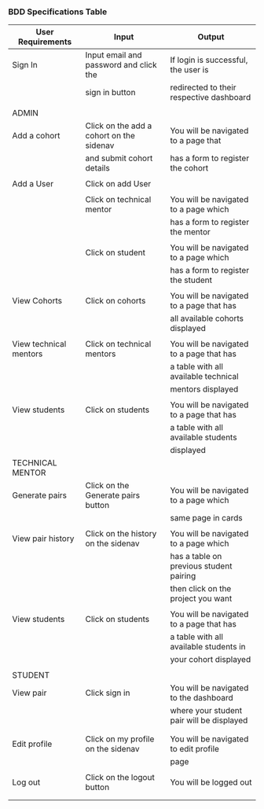 
### BDD Specifications Table
|        User Requirements                 |           Input                           |           Output                         |
|------------------------------------------|-------------------------------------------|------------------------------------------|
| Sign In                                  | Input email and password and click the    | If login is successful, the user is      |
|                                          | sign in button                            | redirected to their respective dashboard |
|                                          |                                           |                                          |
|     ADMIN                                |                                           |                                          |
| Add a cohort                             | Click on the add a cohort on the sidenav  | You will be navigated to a page that     |
|                                          | and submit cohort details                 | has a form to register the cohort        |
|                                          |                                           |                                          |
| Add a User                               | Click on add User                         |                                          |
|                                          |                                           |                                          |
|                                          | Click on technical mentor                 | You will be navigated to a page which    |
|                                          |                                           | has a form to register the mentor        |
|                                          |                                           |                                          |
|                                          | Click on student                          | You will be navigated to a page which    |
|                                          |                                           | has a form to register the student       |
|                                          |                                           |                                          |
| View Cohorts                             |  Click on cohorts                         | You will be navigated to a page that has |
|                                          |                                           | all available cohorts displayed          |
|                                          |                                           |                                          |
| View technical mentors                   |  Click on technical mentors               | You will be navigated to a page that has |
|                                          |                                           | a table with all available technical     |
|                                          |                                           | mentors displayed                        |
|                                          |                                           |                                          |
| View students                            |  Click on students                        | You will be navigated to a page that has |
|                                          |                                           | a table with all available students      |
|                                          |                                           | displayed                                |
|    TECHNICAL MENTOR                      |                                           |                                          |
| Generate pairs                           | Click on the Generate pairs button        | You will be navigated to a page which    |
|                                          |                                           | same page in cards                       |
|                                          |                                           |                                          |
| View pair history                        |  Click on the history on the sidenav      | You will be navigated to a page which    |
|                                          |                                           | has a table on previous student pairing  |
|                                          |                                           | then click on the project you want       |
|                                          |                                           |                                          |
| View students                            |  Click on students                        | You will be navigated to a page that has |
|                                          |                                           | a table with all available students in   |
|                                          |                                           | your cohort displayed                    |
|                                          |                                           |                                          |
|    STUDENT                               |                                           |                                          |
| View pair                                |  Click sign in                            | You will be navigated to the dashboard   |
|                                          |                                           | where your student pair will be displayed|
|                                          |                                           |                                          |
|                                          |                                           |                                          |
| Edit profile                             | Click on my profile on the sidenav        | You will be navigated to edit profile    |
|                                          |                                           | page                                     |
|                                          |                                           |                                          |
| Log out                                  | Click on the logout button                | You will be logged out                   |
|                                          |                                           |                                          |
|                                          |                                           |                                          |
